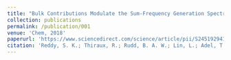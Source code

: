 ```yaml
---
title: "Bulk Contributions Modulate the Sum-Frequency Generation Spectra of Water on Model Sea-Spray Aerosols"
collection: publications
permalink: /publication/001
venue: 'Chem, 2018'
paperurl: 'https://www.sciencedirect.com/science/article/pii/S245192941830175X'
citation: 'Reddy, S. K.; Thiraux, R.; Rudd, B. A. W.; Lin, L.; Adel, T.; Joutsuka, T.; Geiger, F. M.; Allen, H. C.; Morita, A. & Paesani, F. (2018) &quot;Paper Title Number 1.&quot; <i>Chem 1</i>. 1(1).'
---
```



